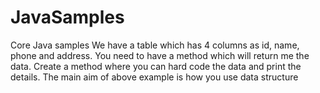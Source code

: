 # JavaSamples
Core Java samples
We have a table which has 4 columns as id, name, phone and address.
You need to have a method which will return me the data.
Create a method where you can hard code the data and print the details.
The main aim of above example is how you use data structure
